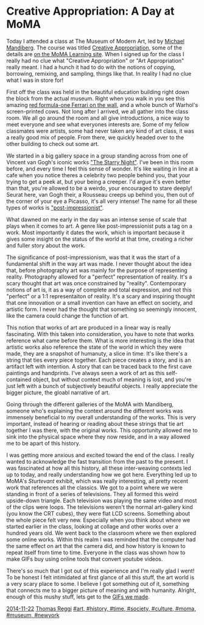 # Creative Appropriation: A Day at MoMA

Today I attended a class at The Museum of Modern Art, led by [Michael Mandiberg](http://www.mandiberg.com/). The course was titled [Creative Appropriation](http://moma.org/learn/courses/courses#course236), some of the details are [on the MoMA Learning site](http://www.moma.org/learn/moma_learning/blog/creative-appropriation-the-smallest-move-is-often-the-hardest). When I signed up for the class I really had no clue what "Creative Appropriation" or "Art Appropriation" really meant. I had a hunch it had to do with the notions of copying, borrowing, remixing, and sampling, things like that. In reality I had no clue what I was in store for!

First off the class was held in the beautiful education building right down the block from the actual museum. Right when you walk in you see this amazing [red formula-one Ferrari on the wall](https://c1.staticflickr.com/3/2797/4114744346_f58dc5118c_z.jpg?zz=1), and a whole bunch of Warhol's screen-printed cows. Not long after I arrived, we all gather into the class room. We all go around the room and all give introductions, a nice way to meet everyone and see what everyones interests are. Some of my fellow classmates were artists, some had never taken any kind of art class, it was a really good mix of people. From there, we quickly headed over to the other building to check out some art.

We started in a big gallery space in a group standing across from one of Vincent van Gogh's iconic works ["The Starry Night"](http://www.moma.org/collection_images/resized/075/w500h420/CRI_133075.jpg). I've been in this room before, and every time I feel this sense of wonder. It's like waiting in line at a cafe when you notice theres a celebrity two people behind you, that your trying to get a peek at, but your being a creeper. I'd argue it's even better than that, you're allowed to be a weirdo, your encouraged to stare deeply! Seurat here, van Gogh their, a Rousseau creeps up behind you, then out of the corner of your eye a Picasso, it's all very intense! The name for all these types of works is ["post-impressionist"](http://www.moma.org/collection/details.php?theme_id=10173).

What dawned on me early in the day was an intense sense of scale that plays when it comes to art. A genre like post-impressionist puts a tag on a work. Most importantly it dates the work, which is important because it gives some insight on the status of the world at that time, creating a richer and fuller story about the work.

The significance of post-impressionism, was that it was the start of a fundamental shift in the way art was made. I never thought about the idea that, before photography art was mainly for the purpose of representing reality. Photography allowed for a "perfect" representation of reality. It's a scary thought that art was once constrained by "reality". Contemporary notions of art is, it as a way of complete and total expression, and not this "perfect" or a 1:1 representaiton of reality. It's a scary and inspiring thought that one innovation or a small invention can have an effect on society, and artistic form. I never had the thought that something so seemingly innocent, like the camera could change the function of art.

This notion that works of art are produced in a linear way is really fascinating. With this taken into consideration, you have to note that works reference what came before them. What is more interesting is the idea that artistic works also reference the state of the world in which they were made, they are a snapshot of humanuty, a slice in time. It's like there's a string that ties every piece together. Each piece creates a story, and is an artifact left with intention. A story that can be traced back to the first cave paintings and handprints. I've always seen a work of art as this self-contained object, but without context much of meaning is lost, and you're just left with a bunch of subjectively beautiful objects. I really appreciate the bigger picture, the gloabl narrative of art.

Going through the different galleries of the MoMA with Mandiberg, someone who's explaining the context around the different works was immensely beneficial to my overall understanding of the works. This is very important, instead of hearing or reading about these strings that tie art together I was there, with the original works. This opportunity allowed me to sink into the physical space where they now reside, and in a way allowed me to be apart of this history.

I was getting more anxious and excited toward the end of the class. I really wanted to acknowledge the fast transition from the past to the present. I was fascinated at how all this history, all these inter-weaving contexts led up to today, and really understanding how we got here. Everything led up to MoMA's _Sturtevant_ exhibit, which was really interesting, all pretty recent work that references all the classics. We got to a point where we were standing in front of a series of televisions. They all formed this weird upside-down triangle. Each television was playing the same video and most of the clips were loops. The televisions weren't the normal art-gallery kind (you know the CRT cubes), they were flat LCD screens. Something about the whole piece felt very new. Especially when you think about where we started earlier in the class, looking at collage and other works over a hundred years old. We went back to the classroom where we then explored some online works. Within this realm I was reminded that the computer had the same effect on art that the camera did, and how history is known to repeat itself from time to time. Everyone in the class was shown how to make GIFs buy using online tools that convert youtube videos.

There's so much that I got out of this experience and I'm really glad I went! To be honest I felt intimidated at first glance of all this stuff, the art world is a very scary place to some. I believe I got something out of it, something that connects me to a bigger picture of meaning and with humanity. Alright, enough of this mushy stuff, lets get to the [GIFs we made](http://agiftohumanity.tumblr.com/).

[2014-11-22](#date)
[Thomas Reggi](#author)
[#art, #history, #time, #society, #culture, #moma, #museum, #newyork](#tags)
